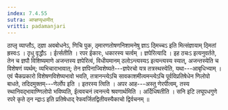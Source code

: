 ```yaml
---
index: 7.4.55
sutra: आप्ज्ञप्यृधामीत्‌
vritti: padamanjari
---
```


 ठाप्लृ व्याप्तौऽ, ठ्ज्ञा अवबोधनेऽ, णिचि पुक, ठ्मारणतोषणनिशामनेषु ज्ञाऽ ठ्मिच्चऽ इति मित्संज्ञायाम् ठ्मितां ह्रस्वःऽ । ठृधु वृद्धौऽ । ईर्त्सतीति । रपर ईकारः, धकारस्य चर्त्वम् । ज्ञपेरित्यादि । इह ठचःऽ इत्यनुवर्तते, तेन च ज्ञपौ विशिष्यमाणे अजन्तस्य ज्ञपेरित्वं, विधीयमानम् ठलोऽन्त्यस्यऽ इत्यन्त्यस्य स्यात्, अजन्तस्येति च विशेषणं व्यर्थम्; व्यभिचाराभावात्; तेन ज्ञपिनाज्विशेष्यते---ज्ञपेरचो यत्र तत्रस्थस्येति, यथा---आबृधिभ्याम् । एवं चैकप्रकारो विशेषणविशेष्यभावो भवति, तत्रानन्त्येऽचि सावकाशमीत्वमन्त्येऽचि पूर्वविप्रतिषेधेन णिलोपो बाधते, तदिदमुक्तम्---णेर्लोप इति । इतरस्य त्विति । अपर आह---अस्तु णेरपीत्वम्, तस्य स्थानिवद्भावाण्णिलोपो भविष्यति, ईत्ववचनं त्वनन्त्ये श्रवणार्थमिति । अर्दिधिषतीति । सनि इटि लघूपधगुणे रपरे कृते ठ्न न्द्राःऽ इति प्रतिषेधाद् रेफवर्जितद्वितीयस्यैकाचो द्विर्वचनम् ॥